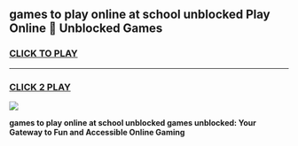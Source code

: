 
## games to play online at school unblocked Play Online 👋 Unblocked Games
<h3>
<a href="https://news.freeplayer.one?title=games_to_play_online_at_school_unblocked&ref=17GH">CLICK TO PLAY</a></h3>
<hr>

<h3>
<a href="https://news.freeplayer.one?title=games_to_play_online_at_school_unblocked&ref=17GH">CLICK 2 PLAY</a>
  
</h3>

<a href="https://news.freeplayer.one?title=games_to_play_online_at_school_unblocked&ref=17GH/"><img src="https://clearcache.store/games.png"></a>


**games to play online at school unblocked games unblocked: Your Gateway to Fun and Accessible Online Gaming**
